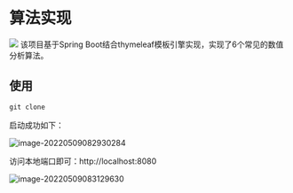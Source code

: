 # 算法实现

![](https://img.shields.io/badge/java-SpringBoot-orange)
该项目基于Spring Boot结合thymeleaf模板引擎实现，实现了6个常见的数值分析算法。
## 使用
```java
git clone 
```
启动成功如下：

![image-20220509082930284](https://picgo-liziyuan.oss-cn-hangzhou.aliyuncs.com/img202205090829345.png)

访问本地端口即可：http://localhost:8080

![image-20220509083129630](https://picgo-liziyuan.oss-cn-hangzhou.aliyuncs.com/img202205090831708.png)

